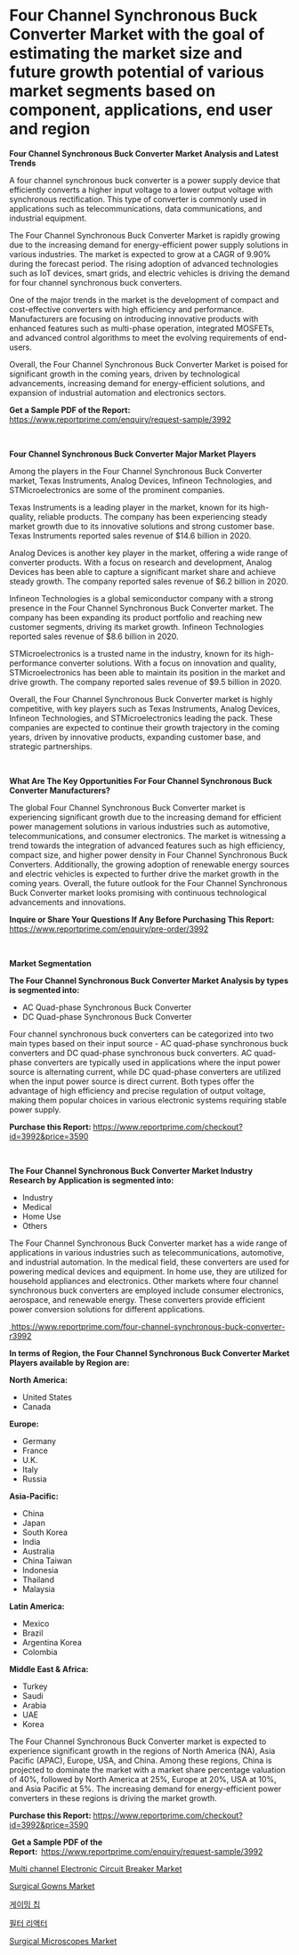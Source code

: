 <p><h1>Four Channel Synchronous Buck Converter Market with the goal of estimating the market size and future growth potential of various market segments based on component, applications, end user and region</h1></p><p><strong>Four Channel Synchronous Buck Converter Market Analysis and Latest Trends</strong></p>
<p><p>A four channel synchronous buck converter is a power supply device that efficiently converts a higher input voltage to a lower output voltage with synchronous rectification. This type of converter is commonly used in applications such as telecommunications, data communications, and industrial equipment.</p><p>The Four Channel Synchronous Buck Converter Market is rapidly growing due to the increasing demand for energy-efficient power supply solutions in various industries. The market is expected to grow at a CAGR of 9.90% during the forecast period. The rising adoption of advanced technologies such as IoT devices, smart grids, and electric vehicles is driving the demand for four channel synchronous buck converters.</p><p>One of the major trends in the market is the development of compact and cost-effective converters with high efficiency and performance. Manufacturers are focusing on introducing innovative products with enhanced features such as multi-phase operation, integrated MOSFETs, and advanced control algorithms to meet the evolving requirements of end-users.</p><p>Overall, the Four Channel Synchronous Buck Converter Market is poised for significant growth in the coming years, driven by technological advancements, increasing demand for energy-efficient solutions, and expansion of industrial automation and electronics sectors.</p></p>
<p><strong>Get a Sample PDF of the Report:&nbsp;</strong> <a href="https://www.reportprime.com/enquiry/request-sample/3992">https://www.reportprime.com/enquiry/request-sample/3992</a></p>
<p>&nbsp;</p>
<p><strong>Four Channel Synchronous Buck Converter Major Market Players</strong></p>
<p><p>Among the players in the Four Channel Synchronous Buck Converter market, Texas Instruments, Analog Devices, Infineon Technologies, and STMicroelectronics are some of the prominent companies. </p><p>Texas Instruments is a leading player in the market, known for its high-quality, reliable products. The company has been experiencing steady market growth due to its innovative solutions and strong customer base. Texas Instruments reported sales revenue of $14.6 billion in 2020.</p><p>Analog Devices is another key player in the market, offering a wide range of converter products. With a focus on research and development, Analog Devices has been able to capture a significant market share and achieve steady growth. The company reported sales revenue of $6.2 billion in 2020.</p><p>Infineon Technologies is a global semiconductor company with a strong presence in the Four Channel Synchronous Buck Converter market. The company has been expanding its product portfolio and reaching new customer segments, driving its market growth. Infineon Technologies reported sales revenue of $8.6 billion in 2020.</p><p>STMicroelectronics is a trusted name in the industry, known for its high-performance converter solutions. With a focus on innovation and quality, STMicroelectronics has been able to maintain its position in the market and drive growth. The company reported sales revenue of $9.5 billion in 2020.</p><p>Overall, the Four Channel Synchronous Buck Converter market is highly competitive, with key players such as Texas Instruments, Analog Devices, Infineon Technologies, and STMicroelectronics leading the pack. These companies are expected to continue their growth trajectory in the coming years, driven by innovative products, expanding customer base, and strategic partnerships.</p></p>
<p>&nbsp;</p>
<p><strong>What Are The Key Opportunities For Four Channel Synchronous Buck Converter Manufacturers?</strong></p>
<p><p>The global Four Channel Synchronous Buck Converter market is experiencing significant growth due to the increasing demand for efficient power management solutions in various industries such as automotive, telecommunications, and consumer electronics. The market is witnessing a trend towards the integration of advanced features such as high efficiency, compact size, and higher power density in Four Channel Synchronous Buck Converters. Additionally, the growing adoption of renewable energy sources and electric vehicles is expected to further drive the market growth in the coming years. Overall, the future outlook for the Four Channel Synchronous Buck Converter market looks promising with continuous technological advancements and innovations.</p></p>
<p><strong>Inquire or Share Your Questions If Any Before Purchasing This Report:</strong> <a href="https://www.reportprime.com/enquiry/pre-order/3992">https://www.reportprime.com/enquiry/pre-order/3992</a></p>
<p>&nbsp;</p>
<p><strong>Market Segmentation</strong></p>
<p><strong>The Four Channel Synchronous Buck Converter Market Analysis by types is segmented into:</strong></p>
<p><ul><li>AC Quad-phase Synchronous Buck Converter</li><li>DC Quad-phase Synchronous Buck Converter</li></ul></p>
<p><p>Four channel synchronous buck converters can be categorized into two main types based on their input source - AC quad-phase synchronous buck converters and DC quad-phase synchronous buck converters. AC quad-phase converters are typically used in applications where the input power source is alternating current, while DC quad-phase converters are utilized when the input power source is direct current. Both types offer the advantage of high efficiency and precise regulation of output voltage, making them popular choices in various electronic systems requiring stable power supply.</p></p>
<p><strong>Purchase this Report:&nbsp;</strong><a href="https://www.reportprime.com/checkout?id=3992&price=3590">https://www.reportprime.com/checkout?id=3992&price=3590</a></p>
<p>&nbsp;</p>
<p><strong>The Four Channel Synchronous Buck Converter Market Industry Research by Application is segmented into:</strong></p>
<p><ul><li>Industry</li><li>Medical</li><li>Home Use</li><li>Others</li></ul></p>
<p><p>The Four Channel Synchronous Buck Converter market has a wide range of applications in various industries such as telecommunications, automotive, and industrial automation. In the medical field, these converters are used for powering medical devices and equipment. In home use, they are utilized for household appliances and electronics. Other markets where four channel synchronous buck converters are employed include consumer electronics, aerospace, and renewable energy. These converters provide efficient power conversion solutions for different applications.</p></p>
<p><a href="https://www.reportprime.com/four-channel-synchronous-buck-converter-r3992">&nbsp;https://www.reportprime.com/four-channel-synchronous-buck-converter-r3992</a></p>
<p><strong>In terms of Region, the Four Channel Synchronous Buck Converter Market Players available by Region are:</strong></p>
<p>
    <p> <strong> North America: </strong>
        <ul>
            <li>United States</li>
            <li>Canada</li>
        </ul>
        </p> 
    <p> <strong> Europe: </strong>
        <ul>
            <li>Germany</li>
            <li>France</li>
            <li>U.K.</li>
            <li>Italy</li>
            <li>Russia</li>
        </ul>
        </p> 
    <p> <strong> Asia-Pacific: </strong>
        <ul>
            <li>China</li>
            <li>Japan</li>
            <li>South Korea</li>
            <li>India</li>
            <li>Australia</li>
            <li>China Taiwan</li>
            <li>Indonesia</li>
            <li>Thailand</li>
            <li>Malaysia</li>
        </ul>
        </p> 
    <p> <strong> Latin America: </strong>
        <ul>
            <li>Mexico</li>
            <li>Brazil</li>
            <li>Argentina Korea</li>
            <li>Colombia</li>
        </ul>
        </p> 
    <p> <strong> Middle East & Africa: </strong>
        <ul>
            <li>Turkey</li>
            <li>Saudi</li>
            <li>Arabia</li>
            <li>UAE</li>
            <li>Korea</li>
        </ul>
    </p>
    </p>
<p><p>The Four Channel Synchronous Buck Converter market is expected to experience significant growth in the regions of North America (NA), Asia Pacific (APAC), Europe, USA, and China. Among these regions, China is projected to dominate the market with a market share percentage valuation of 40%, followed by North America at 25%, Europe at 20%, USA at 10%, and Asia Pacific at 5%. The increasing demand for energy-efficient power converters in these regions is driving the market growth.</p></p>
<p><strong>Purchase this Report: </strong><a href="https://www.reportprime.com/checkout?id=3992&price=3590">https://www.reportprime.com/checkout?id=3992&price=3590</a></p>
<p>&nbsp;<strong>Get a Sample PDF of the Report:&nbsp;&nbsp;</strong><a href="https://www.reportprime.com/enquiry/request-sample/3992">https://www.reportprime.com/enquiry/request-sample/3992</a></p>
<p><strong></strong></p>
<p><p><a href="https://github.com/phuonganhit041011/Market-Research-Report-List-1/blob/main/multi-channel-electronic-circuit-breaker-market.md">Multi channel Electronic Circuit Breaker Market</a></p><p><a href="https://issuu.com/reportprime-2/docs/surgical-gowns-market-size-2030.pptx">Surgical Gowns Market</a></p><p><a href="https://github.com/ahmadrevanz10/Market-Research-Report-List-1/blob/main/763097948038.md">게이밍 칩</a></p><p><a href="https://github.com/jimahmed0511/Market-Research-Report-List-1/blob/main/134092148025.md">필터 리액터</a></p><p><a href="https://issuu.com/reportprime-2/docs/surgical-microscopes-market-size-2030.pptx">Surgical Microscopes Market</a></p></p>